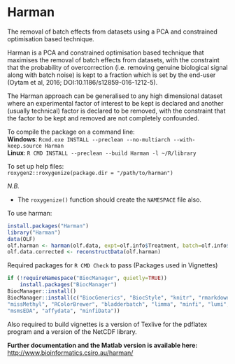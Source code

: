 # Harman

The removal of batch effects from datasets using a PCA and constrained
optimisation based technique.

Harman is a PCA and constrained optimisation based technique that maximises the
removal of batch effects from datasets, with the constraint that the probability
of overcorrection (i.e. removing genuine biological signal along with batch
noise) is kept to a fraction which is set by the end-user (Oytam et al, 2016; DOI:10.1186/s12859-016-1212-5).

The Harman approach can be generalised to any high dimensional dataset where an
experimental factor of interest to be kept is declared and another (usually
technical) factor is declared to be removed, with the constraint that the factor
to be kept and removed are not completely confounded.

To compile the package on a command line:  
__Windows__: `Rcmd.exe INSTALL --preclean --no-multiarch --with-keep.source Harman`  
__Linux__: `R CMD INSTALL --preclean --build Harman -l ~/R/library`  

To set up help files:  
`roxygen2::roxygenize(package.dir = "/path/to/harman")`  

_N.B._  
* The `roxygenize()` function should create the `NAMESPACE` file also.  

To use harman:
```R
install.packages("Harman")
library("Harman")
data(OLF)
olf.harman <- harman(olf.data, expt=olf.info$Treatment, batch=olf.info$Batch)
olf.data.corrected <- reconstructData(olf.harman)
```
 
Required packages for `R CMD Check` to pass (Packages used in Vignettes)
```R
if (!requireNamespace("BiocManager", quietly=TRUE))
    install.packages("BiocManager")
BiocManager::install()
BiocManager::install(c("BiocGenerics", "BiocStyle", "knitr", "rmarkdown", "RUnit",
"missMethyl", "RColorBrewer", "bladderbatch", "limma", "minfi", "lumi",
"msmsEDA", "affydata", "minfiData"))
```
Also required to build vignettes is a version of Texlive for the pdflatex
program and a version of the NetCDF library.

**Further documentation and the Matlab version is available here:** http://www.bioinformatics.csiro.au/harman/